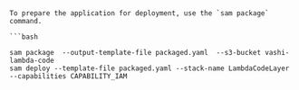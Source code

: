 # 

``` 
 
To prepare the application for deployment, use the `sam package` command. 
 
```bash 

sam package  --output-template-file packaged.yaml  --s3-bucket vashi-lambda-code
sam deploy --template-file packaged.yaml --stack-name LambdaCodeLayer --capabilities CAPABILITY_IAM

``` 
 

